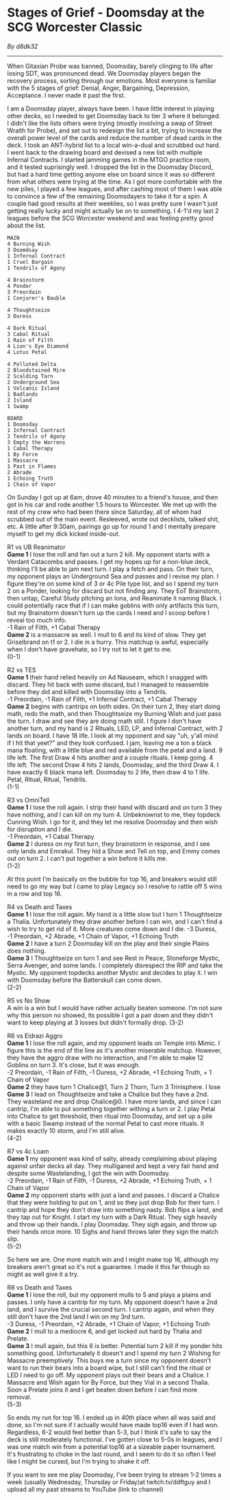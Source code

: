 # Stages of Grief - Doomsday at the SCG Worcester Classic

*By d8dk32*

---

When Gitaxian Probe was banned, Doomsday, barely clinging to life after losing
SDT, was pronounced dead. We Doomsday players began the recovery process,
sorting through our emotions. Most everyone is familiar with the 5 stages of
grief: Denial, Anger, Bargaining, Depression, Acceptance. I never made it past
the first.

I am a Doomsday player, always have been. I have little interest in playing
other decks, so I needed to get Doomsday back to tier 3 where it belonged. I
didn't like the lists others were trying (mostly involving a swap of Street
Wraith for Probe), and set out to redesign the list a bit, trying to increase
the overall power level of the cards and reduce the number of dead cards in the
deck. I took an ANT-hybrid list to a local win-a-dual and scrubbed out hard. I
went back to the drawing board and devised a new list with multiple Infernal
Contracts. I started jamming games in the MTGO practice room, and it tested
suprisingly well. I dropped the list in the Doomsday Discord, but had a hard
time getting anyone else on board since it was so different from what others
were trying at the time. As I got more comfortable with the new piles, I played
a few leagues, and after cashing most of them I was able to convince a few of
the remaining Doomsdayers to take it for a spin. A couple had good results at
their weeklies, so I was pretty sure I wasn't just getting really lucky and
might actually be on to something. I 4-1'd my last 2 leagues before the SCG
Worcester weekend and was feeling pretty good about the list.

```
MAIN
4 Burning Wish
3 Doomdsay
1 Infernal Contract
1 Cruel Bargain
1 Tendrils of Agony

4 Brainstorm
4 Ponder
3 Preordain
1 Conjurer's Bauble

4 Thoughtseize
3 Duress

4 Dark Ritual
3 Cabal Ritual
1 Rain of Filth
4 Lion's Eye Diamond
4 Lotus Petal

4 Polluted Delta
2 Bloodstained Mire
2 Scalding Tarn
2 Underground Sea
1 Volcanic Island
1 Badlands
2 Island
1 Swamp

BOARD
1 Doomsday
1 Infernal Contract
2 Tendrils of Agony
3 Empty the Warrens
1 Cabal Therapy
1 By Force
1 Massacre
1 Past in Flames
2 Abrade
1 Echoing Truth
1 Chain of Vapor
```

On Sunday I got up at 6am, drove 40 minutes to a friend's house, and then got in
his car and rode another 1.5 hours to Worcester. We met up with the rest of my
crew who had been there since Saturday, all of whom had scrubbed out of the main
event. Resleeved, wrote out decklists, talked shit, etc. A little after 9:30am,
pairings go up for round 1 and I mentally prepare myself to get my dick kicked
inside-out.

R1 vs UB Reanimator  
**Game 1** I lose the roll and fan out a turn 2 kill. My opponent starts with a
Verdant Catacombs and passes. I get my hopes up for a non-blue deck, thinking
I'll be able to jam next turn. I play a fetch and pass. On their turn, my
opponent plays an Underground Sea and passes and I revise my plan. I figure
they're on some kind of 3 or 4c Pile type list, and so I spend my turn 2 on a
Ponder, looking for discard but not finding any. They EoT Brainstorm, then
untap, Careful Study pitching an Iona, and Reanimate it naming Black. I could
potentially race that if I can make goblins with only artifacts this turn, but
my Brainstorm doesn't turn up the cards I need and I scoop before I reveal too
much info.  
-1 Rain of Filth, +1 Cabal Therapy  
**Game 2** is a massacre as well. I mull to 6 and its kind of slow. They get
Griselbrand on t1 or 2. I die in a hurry. This matchup is awful, especially when
I don't have gravehate, so I try not to let it get to me.  
(0-1)

R2 vs TES  
**Game 1** their hand relied heavily on Ad Nauseam, which I snagged with
discard. They hit back with some discard, but I managed to reassemble before
they did and killed with Doomsday into a Tendrils.  
-1 Preordain, -1 Rain of Filth, +1 Infernal Contract, +1 Cabal Therapy  
**Game 2** begins with cantrips on both sides. On their turn 2, they start doing
math, redo the math, and then Thoughtseize my Burning Wish and just pass the
turn. I draw and see they are doing math still. I figure I don't have another
turn, and my hand is 2 Rituals, LED, LP, and Infernal Contract, with 2 lands on
board. I have 18 life. I look at my opponent and say "uh, y'all mind if I hit
that yeet?" and they look confused. I jam, leaving me a ton a black mana
floating, with a little blue and red available from the petal and a land. 9 life
left. The first Draw 4 hits another and a couple rituals. I keep going. 4 life
left. The second Draw 4 hits 2 lands, Doomsday, and the third Draw 4. I have
exactly 6 black mana left. Doomsday to 2 life, then draw 4 to 1 life. Petal,
Ritual, Ritual, Tendrils.  
(1-1)

R3 vs OmniTell  
**Game 1** I lose the roll again. I strip their hand with discard and on turn 3
they have nothing, and I can kill on my turn 4. Unbeknownst to me, they topdeck
Cunning Wish. I go for it, and they let me resolve Doomsday and then wish for
disruption and I die.  
-1 Preordain, +1 Cabal Therapy  
**Game 2** I duress on my first turn, they brainstorm in response, and I see
only lands and Emrakul. They hid a Show and Tell on top, and Emmy comes out on
turn 2. I can't put together a win before it kills me.  
(1-2)

At this point I'm basically on the bubble for top 16, and breakers would still
need to go my way but I came to play Legacy so I resolve to rattle off 5 wins in
a row and top 16.

R4 vs Death and Taxes  
**Game 1** I lose the roll again. My hand is a little slow but I turn 1
Thoughtseize a Thalia. Unfortunately they draw another before I can win, and I
can't find a wish to try to get rid of it. More creatures come down and I die.
-3 Duress, -1 Preordain, +2 Abrade, +1 Chain of Vapor, +1 Echoing Truth  
**Game 2** I have a turn 2 Doomsday kill on the play and their single Plains
does nothing.  
**Game 3** I Thoughtseize on turn 1 and see Rest in Peace, Stoneforge Mystic,
Serra Avenger, and some lands. I completely disrespect the RIP and take the
Mystic. My opponent topdecks another Mystic and decides to play it. I win with
Doomsday before the Batterskull can come down.  
(2-2)

R5 vs No Show  
A win is a win but I would have rather actually beaten someone. I'm not sure why
this person no showed, its possible I got a pair down and they didn't want to
keep playing at 3 losses but didn't formally drop. (3-2)

R6 vs Eldrazi Aggro  
**Game 1** I lose the roll again, and my opponent leads on Temple into Mimic. I
figure this is the end of the line as it's another miserable matchup. However,
they have the aggro draw with no interaction, and I'm able to make 12 Goblins on
turn 3. It's close, but it was enough.  
-2 Preordain, -1 Rain of Filth, -1 Duress, +2 Abrade, +1 Echoing Truth, + 1
Chain of Vapor  
**Game 2** they have turn 1 Chalice@1, Turn 2 Thorn, Turn 3 Trinisphere. I lose  
**Game 3** I lead on Thoughtseize and take a Chalice but they have a 2nd. They
wasteland me and drop Chalice@0. I have more lands, and since I can cantrip, I'm
able to put something together withing a turn or 2. I play Petal into Chalice to
get threshold, then ritual into Doomsday, and set up a pile with a basic Swamp
instead of the normal Petal to cast more rituals. It makes exactly 10 storm, and
I'm still alive.  
(4-2)

R7 vs 4c Loam  
**Game 1** my opponent was kind of salty, already complaining about playing
against unfair decks all day. They mulliganed and kept a very fair hand and
despite some Wastelanding, I got the win with Doomsday.  
-2 Preordain, -1 Rain of Filth, -1 Duress, +2 Abrade, +1 Echoing Truth, + 1
Chain of Vapor  
**Game 2** my opponent starts with just a land and passes. I discard a Chalice
that they were holding to put on 1, and so they just drop Bob for their turn. I
cantrip and hope they don't draw into something nasty. Bob flips a land, and
they tap out for Knight. I start my turn with a Dark Ritual. They sigh heavily
and throw up their hands. I play Doomsday. They sigh again, and throw up their
hands once more. 10 Sighs and hand throws later they sign the match slip.  
(5-2)

So here we are. One more match win and I might make top 16, although my breakers
aren't great so it's not a guarantee. I made it this far though so might as well
give it a try.

R8 vs Death and Taxes  
**Game 1** I lose the roll, but my opponent mulls to 5 and plays a plains and
passes. I only have a cantrip for my turn. My opponent doesn't have a 2nd land,
and I survive the crucial second turn. I cantrip again, and when they still
don't have the 2nd land I win on my 3rd turn.  
-3 Duress, -1 Preordain, +2 Abrade, +1 Chain of Vapor, +1 Echoing Truth  
**Game 2**  I mull to a mediocre 6, and get locked out hard by Thalia and
Prelate.  
**Game 3** I mull again, but this 6 is better. Potential turn 2 kill if my
ponder hits something good. Unfortunately it doesn't and I spend my turn 2
Wishing for Massacre preemptively. This buys me a turn since my opponent doesn't
want to run their bears into a board wipe, but I still can't find the ritual or
LED I need to go off. My opponent plays out their bears and a Chalice. I
Massacre and Wish again for By Force, but they Vial in a second Thalia. Soon a
Prelate joins it and I get beaten down before I can find more removal.  
(5-3)

So ends my run for top 16. I ended up in 40th place when all was said and done,
so I'm not sure if I actually would have made top16 even if I had won.
Regardless, 6-2 would feel better than 5-3, but I think it's safe to say the
deck is still moderately functional. I've gotten close to 5-0s in leagues, and I
was one match win from a potential top16 at a sizeable paper tournament. It's
frustrating to choke in the last round, and I seem to do it so often I feel like
I might be cursed, but I'm trying to shake it off.

If you want to see me play Doomsday, I've been trying to stream 1-2 times a week
(usually Wednesday, Thursday or Friday)at twitch.tv/ddftguy and I upload all my
past streams to YouTube (link to channel)
